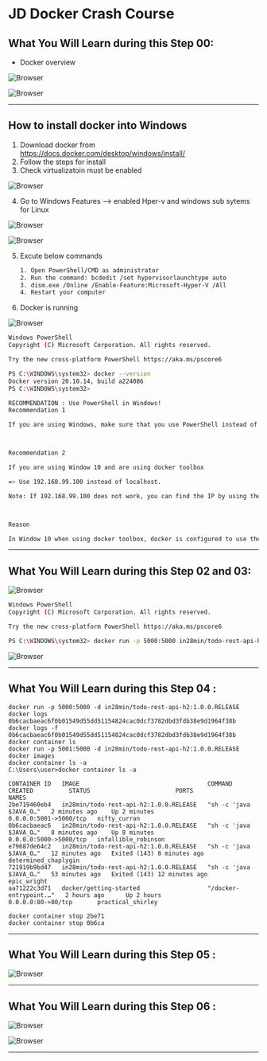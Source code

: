 # JD Docker Crash Course

## What You Will Learn during this Step 00:
- Docker overview

![Browser](Images/Microservices.png)

![Browser](Images/Docker.png)

---

## How to install docker into Windows

1. Download docker from https://docs.docker.com/desktop/windows/install/
2. Follow the steps for install
3. Check virtualizatoin must be enabled

![Browser](Images/Screenshot_01.png)

4. Go to Windows Features  --> enabled Hper-v and windows sub sytems for Linux

![Browser](Images/Screenshot_02.png)

![Browser](Images/Screenshot_03.png)

5. Excute below commands
  
   ```sh
   1. Open PowerShell/CMD as administrator 
   2. Run the command: bcdedit /set hypervisorlaunchtype auto
   3. dism.exe /Online /Enable-Feature:Microsoft-Hyper-V /All
   4. Restart your computer
   ```

6. Docker is running

![Browser](Images/Screenshot_04.png)

```sh
Windows PowerShell
Copyright (C) Microsoft Corporation. All rights reserved.

Try the new cross-platform PowerShell https://aka.ms/pscore6

PS C:\WINDOWS\system32> docker --version
Docker version 20.10.14, build a224086
PS C:\WINDOWS\system32>
```

```sh
RECOMMENDATION : Use PowerShell in Windows!
Recommendation 1

If you are using Windows, make sure that you use PowerShell instead of Command Prompt.



Recommendation 2

If you are using Window 10 and are using docker toolbox

=> Use 192.168.99.100 instead of localhost.

Note: If 192.168.99.100 does not work, you can find the IP by using the command docker-machine ip



Reason

In Window 10 when using docker toolbox, docker is configured to use the default machine with IP 192.168.99.100


```

---
## What You Will Learn during this Step 02 and 03:


![Browser](Images/Screenshot_05.png)

```sh
Windows PowerShell
Copyright (C) Microsoft Corporation. All rights reserved.

Try the new cross-platform PowerShell https://aka.ms/pscore6

PS C:\WINDOWS\system32> docker run -p 5000:5000 in28min/todo-rest-api-h2:1.0.0.RELEASE
```

![Browser](Images/Screenshot_06.png)

---
## What You Will Learn during this Step 04 :

```
docker run -p 5000:5000 -d in28min/todo-rest-api-h2:1.0.0.RELEASE
docker logs 0b6cacbaeac6f0b01549d55dd51154824cac0dcf3782dbd3fdb38e9d1964f38b
docker logs -f 0b6cacbaeac6f0b01549d55dd51154824cac0dcf3782dbd3fdb38e9d1964f38b
docker container ls
docker run -p 5001:5000 -d in28min/todo-rest-api-h2:1.0.0.RELEASE
docker images
docker container ls -a
C:\Users\user>docker container ls -a

CONTAINER ID   IMAGE                                    COMMAND                  CREATED          STATUS                        PORTS                    NAMES
2be719460eb4   in28min/todo-rest-api-h2:1.0.0.RELEASE   "sh -c 'java $JAVA_O…"   2 minutes ago    Up 2 minutes                  0.0.0.0:5001->5000/tcp   nifty_curran
0b6cacbaeac6   in28min/todo-rest-api-h2:1.0.0.RELEASE   "sh -c 'java $JAVA_O…"   8 minutes ago    Up 8 minutes                  0.0.0.0:5000->5000/tcp   infallible_robinson
e79687de64c2   in28min/todo-rest-api-h2:1.0.0.RELEASE   "sh -c 'java $JAVA_O…"   12 minutes ago   Exited (143) 8 minutes ago                             determined_chaplygin
721919b9bd47   in28min/todo-rest-api-h2:1.0.0.RELEASE   "sh -c 'java $JAVA_O…"   53 minutes ago   Exited (143) 12 minutes ago                            epic_wright
aa71222c3d71   docker/getting-started                   "/docker-entrypoint.…"   2 hours ago      Up 2 hours                    0.0.0.0:80->80/tcp       practical_shirley

docker container stop 2be71
docker container stop 0b6ca
```
---
## What You Will Learn during this Step 05 :


![Browser](Images/Screenshot_07.png)

---
## What You Will Learn during this Step 06 :


![Browser](Images/Screenshot_08.png)

![Browser](Images/Screenshot_09.png)

---





